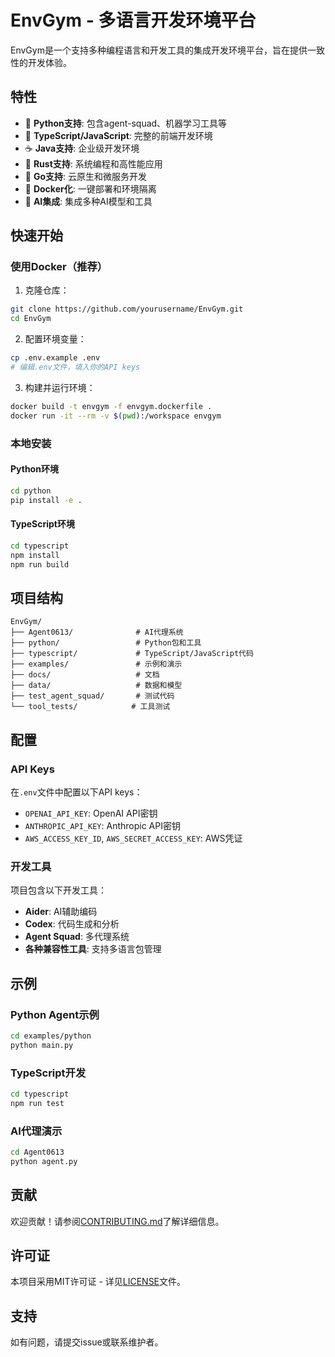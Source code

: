 # EnvGym - 多语言开发环境平台

EnvGym是一个支持多种编程语言和开发工具的集成开发环境平台，旨在提供一致性的开发体验。

## 特性

- 🐍 **Python支持**: 包含agent-squad、机器学习工具等
- 📱 **TypeScript/JavaScript**: 完整的前端开发环境
- ☕ **Java支持**: 企业级开发环境
- 🦀 **Rust支持**: 系统编程和高性能应用
- 🐹 **Go支持**: 云原生和微服务开发
- 🐳 **Docker化**: 一键部署和环境隔离
- 🤖 **AI集成**: 集成多种AI模型和工具

## 快速开始

### 使用Docker（推荐）

1. 克隆仓库：
```bash
git clone https://github.com/yourusername/EnvGym.git
cd EnvGym
```

2. 配置环境变量：
```bash
cp .env.example .env
# 编辑.env文件，填入你的API keys
```

3. 构建并运行环境：
```bash
docker build -t envgym -f envgym.dockerfile .
docker run -it --rm -v $(pwd):/workspace envgym
```

### 本地安装

#### Python环境
```bash
cd python
pip install -e .
```

#### TypeScript环境
```bash
cd typescript
npm install
npm run build
```

## 项目结构

```
EnvGym/
├── Agent0613/              # AI代理系统
├── python/                 # Python包和工具
├── typescript/             # TypeScript/JavaScript代码
├── examples/               # 示例和演示
├── docs/                   # 文档
├── data/                   # 数据和模型
├── test_agent_squad/       # 测试代码
└── tool_tests/            # 工具测试
```

## 配置

### API Keys

在`.env`文件中配置以下API keys：

- `OPENAI_API_KEY`: OpenAI API密钥
- `ANTHROPIC_API_KEY`: Anthropic API密钥
- `AWS_ACCESS_KEY_ID`, `AWS_SECRET_ACCESS_KEY`: AWS凭证

### 开发工具

项目包含以下开发工具：

- **Aider**: AI辅助编码
- **Codex**: 代码生成和分析
- **Agent Squad**: 多代理系统
- **各种兼容性工具**: 支持多语言包管理

## 示例

### Python Agent示例
```bash
cd examples/python
python main.py
```

### TypeScript开发
```bash
cd typescript
npm run test
```

### AI代理演示
```bash
cd Agent0613
python agent.py
```

## 贡献

欢迎贡献！请参阅[CONTRIBUTING.md](CONTRIBUTING.md)了解详细信息。

## 许可证

本项目采用MIT许可证 - 详见[LICENSE](LICENSE)文件。

## 支持

如有问题，请提交issue或联系维护者。
